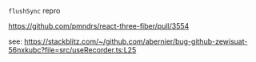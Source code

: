 `flushSync` repro

https://github.com/pmndrs/react-three-fiber/pull/3554

see: https://stackblitz.com/~/github.com/abernier/bug-github-zewisuat-56nxkubc?file=src/useRecorder.ts:L25